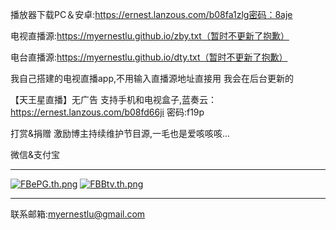 播放器下载PC＆安卓:https://ernest.lanzous.com/b08fa1zlg密码：8aje

电视直播源:https://myernestlu.github.io/zby.txt（暂时不更新了抱歉）

电台直播源:https://myernestlu.github.io/dty.txt（暂时不更新了抱歉）

我自己搭建的电视直播app,不用输入直播源地址直接用 我会在后台更新的

【天王星直播】无广告 支持手机和电视盒子,蓝奏云：https://ernest.lanzous.com/b08fd66ji 密码:f19p

打赏&捐赠 激励博主持续维护节目源,一毛也是爱咳咳咳...

微信&支付宝

-------------------------------------------------------------------------
<a href="https://img.wenhairu.com/image/FBePG"><img src="https://cdn.img.wenhairu.com/images/2020/04/02/FBePG.th.png" alt="FBePG.th.png" border="0"></a> <a href="https://img.wenhairu.com/image/FBBtv"><img src="https://cdn.img.wenhairu.com/images/2020/04/02/FBBtv.th.png" alt="FBBtv.th.png" border="0"></a>



--------------------------------------------------------------------------

联系邮箱:myernestlu@gmail.com
